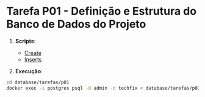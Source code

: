 # Tarefa P01 - Definição e Estrutura do Banco de Dados do Projeto

1. **Scripts**:

   - [Create](https://github.com/quirinof/pabd-techfix/blob/main/database/tarefas/p01/create.sql)
   - [Inserts](https://github.com/quirinof/pabd-techfix/blob/main/database/tarefas/p01/inserts.sql)

2. **Execução**:

```bash
cd database/tarefas/p01
docker exec -i postgres psql -U admin -d techfix < database/tarefas/p01/nome_do_arquivo.sql
```
